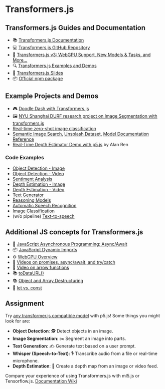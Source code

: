 # Transformers.js

## Transformers.js Guides and Documentation

- 📚 [Transformers.js Documentation](https://huggingface.co/docs/transformers.js/)
- 💻 [Transformers.js GitHub Repository](https://github.com/huggingface/transformers.js)
- 📰 [Transformers.js v3: WebGPU Support, New Models & Tasks, and More…](https://huggingface.co/blog/transformersjs-v3)
- 🔍 [Transformers.js Examples and Demos](https://github.com/huggingface/transformers.js-examples)
- 📝 [Transformers.js Slides](https://docs.google.com/presentation/d/1-AldQVSrQ12mG2T-xAUmp5YiuRLg5LuifkS60uG55D4/edit?usp=sharing)
- 📦 [Official npm package](https://www.npmjs.com/package/@huggingface/transformers)

## Example Projects and Demos

- 🎮 [Doodle Dash with Transformers.js](https://huggingface.co/blog/ml-web-games)
- 🖼️ [NYU Shanghai DURF research project on Image Segmentation with transformers.js](https://github.com/ml5js/ml5-extra-imagesegmentation)
- [Real-time zero-shot image classification](https://huggingface.co/spaces/Xenova/webgpu-mobileclip)
- [Semantic Image Search](https://huggingface.co/spaces/Xenova/semantic-image-search-client), [Unsplash Dataset](https://unsplash.com/data), [Model Documentation Reference](https://huggingface.co/Xenova/clip-vit-base-patch16)
- [Real-Time Depth Estimator Demo with p5.js](https://editor.p5js.org/alanvww/sketches/b8RM13-A2) by Alan Ren

### Code Examples

- [Object Detection - Image](https://editor.p5js.org/ml_4_cc/sketches/ZNBvuT2DC)
- [Object Detection - Video](https://editor.p5js.org/ml_4_cc/sketches/GmyMJkDX8)
- [Sentiment Analysis](https://editor.p5js.org/ml_4_cc/sketches/3qKvBxBPs)
- [Depth Estimation - Image](https://editor.p5js.org/ml_4_cc/sketches/qtnSdaa2h)
- [Depth Estimation - Video](https://editor.p5js.org/ml_4_cc/sketches/J-sk5hOWz)
- [Text Generator](https://editor.p5js.org/ml_4_cc/sketches/o7C5EfNtt)
- [Reasoning Models](https://editor.p5js.org/xenova/sketches/DTztSM0uI)
- [Automatic Speech Recognition](https://editor.p5js.org/xenova/sketches/_6ommTYcR)
- [Image Classification](https://editor.p5js.org/xenova/sketches/Sv2Jltdu5)
- (w/o pipeline) [Text-to-speech](https://editor.p5js.org/xenova/sketches/GUp3uk0oO)

## Additional JS concepts for Transformers.js

- 🔄 [JavaScript Asynchronous Programming: Async/Await](https://developer.mozilla.org/en-US/docs/Learn/JavaScript/Asynchronous/Async_await)
- 📦 [JavaScript Dynamic Imports](https://developer.mozilla.org/en-US/docs/Web/JavaScript/Reference/Statements/import)
- ⚙️ [WebGPU Overview](https://developer.mozilla.org/en-US/docs/Web/API/WebGPU_API)
- 🚂 [Videos on promises, async/await, and try/catch](https://www.youtube.com/playlist?list=PLRqwX-V7Uu6bKLPQvPRNNE65kBL62mVfx)
- 🚂 [Video on arrow functions](https://youtu.be/mrYMzpbFz18)
- 📚 [toDataURL()](https://developer.mozilla.org/en-US/docs/Web/API/HTMLCanvasElement/toDataURL)
- 📚 [Object and Array Destructuring](https://developer.mozilla.org/en-US/docs/Web/JavaScript/Reference/Operators/Destructuring_assignment)
- 🚂 [let vs. const](https://youtu.be/2iLVFyYwyRA)

## Assignment

Try [any transformer.js compatible model](https://huggingface.co/models?library=transformers.js&sort=trending) with p5.js! Some things you might look for are:

- **Object Detection**: 🕵️ Detect objects in an image.
- **Image Segmentation**: ✂️ Segment an image into parts.
- **Text Generation**: ✍️ Generate text based on a user prompt.
- **Whisper (Speech-to-Text)**: 🎙️ Transcribe audio from a file or real-time microphone.
- **Depth Estimation**: 📏 Create a depth map from an image or video feed.

Compare your experience of using Transformers.js with ml5.js or Tensorflow.js. [Documentation Wiki](https://github.com/shiffman/ML-for-Creative-Coding/wiki/Assignment-5)
